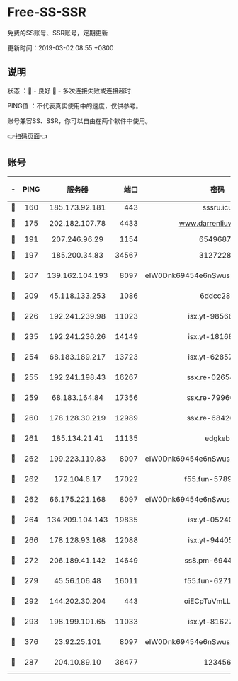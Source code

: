# Free-SS-SSR

免费的SS账号、SSR账号，定期更新

更新时间：2019-03-02 08:55 +0800

## 说明

状态     ：🙂 - 良好 🙁 - 多次连接失败或连接超时

PING值   ：不代表真实使用中的速度，仅供参考。

账号兼容SS、SSR，你可以自由在两个软件中使用。

👉[扫码页面](https://liesauer.github.io/free-ss-ssr.github.io/)👈

## 账号

|-|PING|服务器|端口|密码|加密方式|区域|
|:----:|:----:|:-----:|-----:|:----:|:----:|:----:|
|🙂|160|185.173.92.181|443|sssru.icu|rc4-md5|RU|
|🙂|175|202.182.107.78|4433|www.darrenliuwei.com|aes-256-cfb|JP|
|🙂|191|207.246.96.29|1154|65496879|chacha20|US|
|🙂|197|185.200.34.83|34567|31272288|aes-256-cfb|US|
|🙂|207|139.162.104.193|8097|eIW0Dnk69454e6nSwuspv9DmS201tQ0D|aes-256-cfb|JP|
|🙂|209|45.118.133.253|1086|6ddcc286|aes-256-cfb|SG|
|🙂|226|192.241.239.98|11023|isx.yt-98566880|aes-256-cfb|US|
|🙂|235|192.241.236.26|14149|isx.yt-18168081|aes-256-cfb|US|
|🙂|254|68.183.189.217|13723|isx.yt-62857732|aes-256-cfb|SG|
|🙂|255|192.241.198.43|16267|ssx.re-02654546|aes-256-cfb|US|
|🙂|259|68.183.164.84|17356|ssx.re-79966260|aes-256-cfb|US|
|🙂|260|178.128.30.219|12989|ssx.re-68426901|aes-256-cfb|SG|
|🙂|261|185.134.21.41|11135|edgkeb|aes-256-cfb|GB|
|🙂|262|199.223.119.83|8097|eIW0Dnk69454e6nSwuspv9DmS201tQ0D|aes-256-cfb|US|
|🙂|262|172.104.6.17|17022|f55.fun-57899687|aes-256-cfb|US|
|🙂|262|66.175.221.168|8097|eIW0Dnk69454e6nSwuspv9DmS201tQ0D|aes-256-cfb|US|
|🙂|264|134.209.104.143|19835|isx.yt-05240946|aes-256-cfb|SG|
|🙂|266|178.128.93.168|12088|isx.yt-94405633|aes-256-cfb|SG|
|🙂|272|206.189.41.142|14649|ss8.pm-69449301|aes-256-cfb|SG|
|🙂|279|45.56.106.48|16011|f55.fun-62712462|aes-256-cfb|US|
|🙂|292|144.202.30.204|443|oiECpTuVmLLxk4Ts|aes-256-cfb|US|
|🙂|293|198.199.101.65|11033|isx.yt-81627199|aes-256-cfb|US|
|🙂|376|23.92.25.101|8097|eIW0Dnk69454e6nSwuspv9DmS201tQ0D|aes-256-cfb|US|
|🙂|287|204.10.89.10|36477|123456|aes-256-cfb|US|
